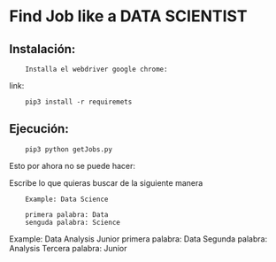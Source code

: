 
# Find Job like a DATA SCIENTIST


## Instalación:

        Installa el webdriver google chrome:
link:

        pip3 install -r requiremets

## Ejecución:
        pip3 python getJobs.py



Esto por ahora no se puede hacer:

Escribe lo que quieras buscar de la siguiente manera

        Example: Data Science

        primera palabra: Data
        senguda palabra: Science

Example: Data Analysis Junior
primera palabra: Data
Segunda palabra: Analysis 
Tercera palabra: Junior 
